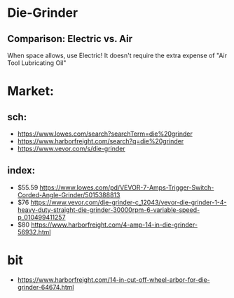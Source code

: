 # Die-Grinder
## Comparison: Electric vs. Air
When space allows, use Electric! It doesn't require the extra expense of "Air Tool Lubricating Oil"

# Market:
## sch:
- https://www.lowes.com/search?searchTerm=die%20grinder
- https://www.harborfreight.com/search?q=die%20grinder
- https://www.vevor.com/s/die-grinder

## index:
- $55.59  https://www.lowes.com/pd/VEVOR-7-Amps-Trigger-Switch-Corded-Angle-Grinder/5015388813
- $76  https://www.vevor.com/die-grinder-c_12043/vevor-die-grinder-1-4-heavy-duty-straight-die-grinder-30000rpm-6-variable-speed-p_010499411257
- $80  https://www.harborfreight.com/4-amp-14-in-die-grinder-56932.html

# bit
- https://www.harborfreight.com/14-in-cut-off-wheel-arbor-for-die-grinder-64674.html
